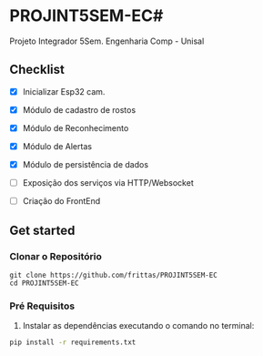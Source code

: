 # PROJINT5SEM-EC#

Projeto Integrador 5Sem. Engenharia Comp - Unisal  


## Checklist

- [x] Inicializar Esp32 cam.
- [x] Módulo de cadastro de rostos
- [x] Módulo de Reconhecimento
- [x] Módulo de Alertas
- [x] Módulo de persistência de dados
- [ ] Exposição dos serviços via HTTP/Websocket
- [ ] Criação do FrontEnd



## Get started

### Clonar o Repositório

```shell
git clone https://github.com/frittas/PROJINT5SEM-EC
cd PROJINT5SEM-EC
```

### Pré Requisitos

1. Instalar as dependências executando o comando no terminal:
  ```bash
  pip install -r requirements.txt
  ```
